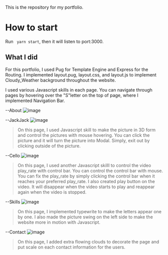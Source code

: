 This is the repository for my portfolio. 

# How to start
Run ``` yarn start```, then it will listen to port:3000. 

## What I did
For this portfolio, I used Pug for Template Engine and Express for the Routing. I implemented layout.pug, 
layout.css, and layout.js to implement Cloudy_Weather background throughout the website. 

I used various Javascript skills in each page. You can navigate through pages by hovering over the "S"letter on the top of page, where I implemented Navigation Bar. 

--About
![image](https://user-images.githubusercontent.com/45322680/54732070-1dca7400-4b68-11e9-9e0a-472d90e8ef58.png)

--JackJack
![image](https://user-images.githubusercontent.com/45322680/54732283-5ae33600-4b69-11e9-9ea2-6fe339d9c22f.png)
>On this page, I used Javascript skill to make the picture in 3D form and control the pictures with mouse hovering. You can click the picture and it will turn the picture into Modal. Simply, exit out by clicking outside of the picture. 

--Cello
![image](https://user-images.githubusercontent.com/45322680/54732298-6e8e9c80-4b69-11e9-9265-ae38483b7fb8.png)
>On this page, I used another Javascript skilll to control the video play_rate with control bar. You can control the control bar with mouse. You can fix the play_rate by simply clicking the control bar when it reaches your preferred play_rate. I also created play button on the video. It will disappear when the video starts to play and reappear again when the video is stopped. 

--Skills
![image](https://user-images.githubusercontent.com/45322680/54732317-8534f380-4b69-11e9-884e-289734407c7c.png)
>On this page, I implemented typewrite to make the letters appear one by one.  I also made the picture swing on the left side to make the website more in motion with Javascript.

--Contact
![image](https://user-images.githubusercontent.com/45322680/54732338-9a118700-4b69-11e9-8a72-98ad3292c6f9.png)
>On this page, I added extra flowing clouds to decorate the page and put scale on each contact information for the users.  
